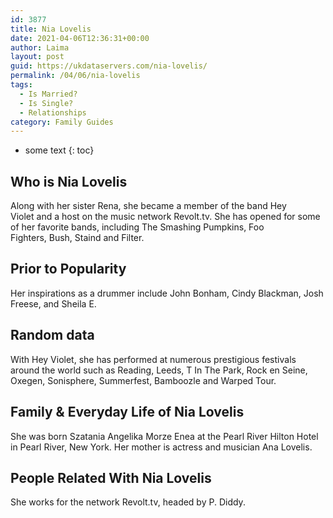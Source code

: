```yaml
---
id: 3877
title: Nia Lovelis
date: 2021-04-06T12:36:31+00:00
author: Laima
layout: post
guid: https://ukdataservers.com/nia-lovelis/
permalink: /04/06/nia-lovelis
tags:
  - Is Married?
  - Is Single?
  - Relationships
category: Family Guides
---
```


* some text
{: toc}


## Who is Nia Lovelis
                  
                  
                  
Along with her sister Rena, she became a member of the band Hey Violet and a host on the music network Revolt.tv. She has opened for some of her favorite bands, including The Smashing Pumpkins, Foo Fighters, Bush, Staind and Filter.
                  
              
            
              
            
                
                
                
## Prior to Popularity
                  
                  
                  
Her inspirations as a drummer include John Bonham, Cindy Blackman, Josh Freese, and Sheila E. 
                  
              
            
              
            
                
                
                
## Random data
                  
                  
                  
With Hey Violet, she has performed at numerous prestigious festivals around the world such as Reading, Leeds, T In The Park, Rock en Seine, Oxegen, Sonisphere, Summerfest, Bamboozle and Warped Tour.  
                  
              
            
              
            
                
                
                
## Family & Everyday Life of Nia Lovelis
                  
                  
                  
She was born Szatania Angelika Morze Enea at the Pearl River Hilton Hotel in Pearl River, New York. Her mother is actress and musician Ana Lovelis.
                  
              
            
              
            
                
                
                
## People Related With Nia Lovelis
                  
                  
                  
She works for the network Revolt.tv, headed by P. Diddy.
                  
              
            
              
            
                
              
            
              
              
            
            
              
            
          
          
          